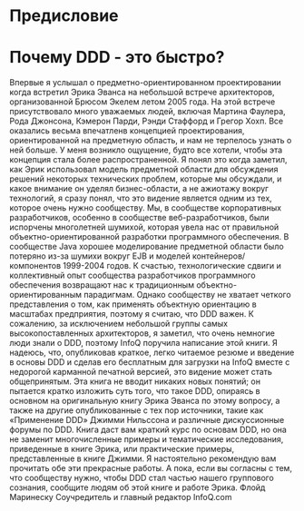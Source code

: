 # Предисловие
# Почему DDD - это быстро?

Впервые я услышал о предметно-ориентированном проектировании когда встретил Эрика Эванса на небольшой встрече архитекторов, организованной Брюсом Экелем летом 2005 года. На этой встрече присутствовало много уважаемых людей, включая Мартина Фаулера, Рода Джонсона, Кэмерон Парди, Рэнди Стаффорд и Грегор Хохп.
Все оказались весьма впечатленв концепцией проектирования, ориентированной на предметную область, и нам не терпелось узнать о ней больше. У меня возникло ощущение, будто все хотели, чтобы эта концепция стала более распространенной. Я понял это когда заметил, как Эрик использовал модель предметной области для обсуждения решений некоторых технических проблем, которые мы обсуждали, и какое внимание он уделял бизнес-области, а не ажиотажу вокруг технологий, я сразу понял, что это видение является одним из тех, которое очень нужно сообществу.
Мы, в сообществе корпоративных разработчиков, особенно в сообществе веб-разработчиков, были испорчены многолетней шумихой, которая увела нас от правильной объектно-ориентированной разработки программного обеспечения. В сообществе Java хорошее моделирование предметной области было потеряно из-за шумихи вокруг EJB и моделей контейнеров/компонентов 1999-2004 годов. К счастью, технологические сдвиги и коллективный опыт сообщества разработчиков программного обеспечения возвращают нас к традиционным объектно-ориентированным парадигмам. Однако сообществу не хватает четкого представления о том, как применять объектную ориентацию в масштабах предприятия, поэтому я считаю, что DDD важен.
К сожалению, за исключением небольшой группы самых высокопоставленных архитекторов, я заметил, что очень немногие люди знали о DDD, поэтому InfoQ поручила написание этой книги. Я надеюсь, что, опубликовав краткое, легко читаемое резюме и введение в основы DDD и сделав его бесплатным для загрузки на InfoQ вместе с недорогой карманной печатной версией, это видение может стать общепринятым.
Эта книга не вводит никаких новых понятий; он пытается кратко изложить суть того, что такое DDD, опираясь в основном на оригинальную книгу Эрика Эванса по этому вопросу, а также на другие опубликованные с тех пор источники, такие как «Применение DDD» Джимми Нильссона и различные дискуссионные форумы по DDD. Книга даст вам краткий курс по основам DDD, но она не заменит многочисленные примеры и тематические исследования, приведенные в книге Эрика, или практические примеры, представленные в книге Джимми. Я настоятельно рекомендую вам прочитать обе эти прекрасные работы. А пока, если вы согласны с тем, что сообществу нужно, чтобы DDD стал частью нашего группового сознания, сообщите людям об этой книге и работе Эрика.
Флойд Маринеску
Соучредитель и главный редактор InfoQ.com